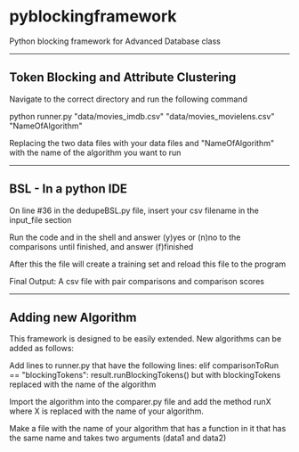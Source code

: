 # pyblockingframework
Python blocking framework for Advanced Database class

----------------------
Token Blocking and Attribute Clustering
----------------------
Navigate to the correct directory and run the following command

python runner.py "data/movies_imdb.csv" "data/movies_movielens.csv" "NameOfAlgorithm"

Replacing the two data files with your data files and "NameOfAlgorithm" with the name of the algorithm you want to run

----------------------
BSL - In a python IDE
----------------------
On line #36 in the dedupeBSL.py file, insert your csv filename in the input_file section

Run the code and in the shell and answer (y)yes or (n)no to the comparisons until finished, and answer (f)finished

After this the file will create a training set and reload this file to the program

Final Output: A csv file with pair comparisons and comparison scores

----------------------
Adding new Algorithm
----------------------
This framework is designed to be easily extended. New algorithms can be added as follows:

Add lines to runner.py that have the following lines:
elif comparisonToRun == "blockingTokens":
		result.runBlockingTokens()
but with blockingTokens replaced with the name of the algorithm

Import the algorithm into the comparer.py file and add the method runX where X is replaced with the name of your algorithm. 

Make a file with the name of your algorithm that has a function in it that has the same name and takes two arguments (data1 and data2)
